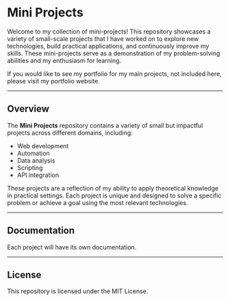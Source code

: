 # Mini Projects 

Welcome to my collection of mini-projects! This repository showcases a variety of small-scale projects that I have worked on to explore new technologies, build practical applications, and continuously improve my skills. These mini-projects serve as a demonstration of my problem-solving abilities and my enthusiasm for learning.

If you would like to see my portfolio for my main projects, not included here, please visit my portfolio website.


---

## Overview

The **Mini Projects** repository contains a variety of small but impactful projects across different domains, including:

- Web development
- Automation
- Data analysis
- Scripting
- API integration

These projects are a reflection of my ability to apply theoretical knowledge in practical settings. Each project is unique and designed to solve a specific problem or achieve a goal using the most relevant technologies.

---
## Documentation

Each project will have its own documentation. 

---

## License

This repository is licensed under the MIT License.
